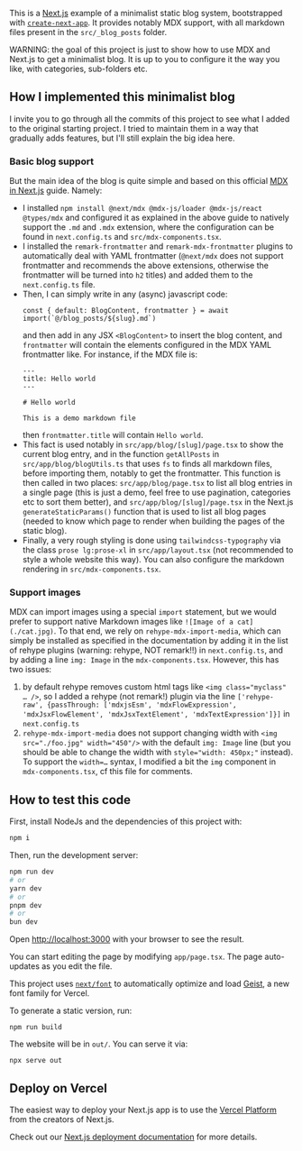 This is a [Next.js](https://nextjs.org) example of a minimalist static blog system, bootstrapped with [`create-next-app`](https://nextjs.org/docs/app/api-reference/cli/create-next-app). It provides notably MDX support, with all markdown files present in the `src/_blog_posts` folder.

WARNING: the goal of this project is just to show how to use MDX and Next.js to get a minimalist blog. It is up to you to configure it the way you like, with categories, sub-folders etc.


## How I implemented this minimalist blog

I invite you to go through all the commits of this project to see what I added to the original starting project. I tried to maintain them in a way that gradually adds features, but I'll still explain the big idea here.

### Basic blog support

But the main idea of the blog is quite simple and based on this official [MDX in Next.js](https://nextjs.org/docs/app/guides/mdx) guide. Namely:
- I installed `npm install @next/mdx @mdx-js/loader @mdx-js/react @types/mdx` and configured it as explained in the above guide to natively support the `.md` and `.mdx` extension, where the configuration can be found in `next.config.ts` and `src/mdx-components.tsx`.
- I installed the `remark-frontmatter` and `remark-mdx-frontmatter` plugins to automatically deal with YAML frontmatter (`@next/mdx` does not support frontmatter and recommends the above extensions, otherwise the frontmatter will be turned into `h2` titles) and added them to the `next.config.ts` file.
- Then, I can simply write in any (async) javascript code:
  ```
  const { default: BlogContent, frontmatter } = await import(`@/blog_posts/${slug}.md`)
  ```
  and then add in any JSX `<BlogContent>` to insert the blog content, and `frontmatter` will contain the elements configured in the MDX YAML frontmatter like. For instance, if the MDX file is:
  ```
  ---
  title: Hello world
  ---
   
  # Hello world
  
  This is a demo markdown file
  ```
  then `frontmatter.title` will contain `Hello world`.
- This fact is used notably in `src/app/blog/[slug]/page.tsx` to show the current blog entry, and in the function `getAllPosts` in `src/app/blog/blogUtils.ts` that uses `fs` to finds all markdown files, before importing them, notably to get the frontmatter. This function is then called in two places: `src/app/blog/page.tsx` to list all blog entries in a single page (this is just a demo, feel free to use pagination, categories etc to sort them better), and `src/app/blog/[slug]/page.tsx` in the Next.js `generateStaticParams()` function that is used to list all blog pages (needed to know which page to render when building the pages of the static blog).
- Finally, a very rough styling is done using `tailwindcss-typography` via the class `prose lg:prose-xl` in `src/app/layout.tsx` (not recommended to style a whole website this way). You can also configure the markdown rendering in `src/mdx-components.tsx`.

### Support images

MDX can import images using a special `import` statement, but we would prefer to support native Markdown images like `![Image of a cat](./cat.jpg)`. To that end, we rely on `rehype-mdx-import-media`, which can simply be installed as specified in the documentation by adding it in the list of rehype plugins (warning: rehype, NOT remark!!) in `next.config.ts`, and by adding a line `img: Image` in the `mdx-components.tsx`. However, this has two issues:
1. by default rehype removes custom html tags like `<img class="myclass" … />`, so I added a rehype (not remark!) plugin via the line `['rehype-raw', {passThrough: ['mdxjsEsm', 'mdxFlowExpression', 'mdxJsxFlowElement', 'mdxJsxTextElement', 'mdxTextExpression']}]` in `next.config.ts`
2. `rehype-mdx-import-media` does not support changing width with `<img src="./foo.jpg" width="450"/>` with the default `img: Image` line (but you should be able to change the width with `style="width: 450px;"` instead). To support the `width=…` syntax, I modified a bit the `img` component in `mdx-components.tsx`, cf this file for comments.

## How to test this code

First, install NodeJs and the dependencies of this project with:
```bash
npm i
```

Then, run the development server:

```bash
npm run dev
# or
yarn dev
# or
pnpm dev
# or
bun dev
```

Open [http://localhost:3000](http://localhost:3000) with your browser to see the result.

You can start editing the page by modifying `app/page.tsx`. The page auto-updates as you edit the file.

This project uses [`next/font`](https://nextjs.org/docs/app/building-your-application/optimizing/fonts) to automatically optimize and load [Geist](https://vercel.com/font), a new font family for Vercel.

To generate a static version, run:
```
npm run build
```

The website will be in `out/`. You can serve it via:
```
npx serve out
```

## Deploy on Vercel

The easiest way to deploy your Next.js app is to use the [Vercel Platform](https://vercel.com/new?utm_medium=default-template&filter=next.js&utm_source=create-next-app&utm_campaign=create-next-app-readme) from the creators of Next.js.

Check out our [Next.js deployment documentation](https://nextjs.org/docs/app/building-your-application/deploying) for more details.
